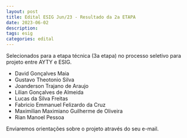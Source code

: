 ```yaml
---
layout: post
title: Edital ESIG Jun/23 - Resultado da 2a ETAPA
date: 2023-06-02
description: 
tags: esig
categories: edital
---
```


Selecionados para a etapa técnica (3a etapa) no processo seletivo para projeto entre AYTY e ESIG.

- David Gonçalves Maia
- Gustavo Theotonio Silva 
- Joanderson Trajano de Araujo
- Lilian Gonçalves de Almeida
- Lucas da Silva Freitas
- Fabricio Emmanuel Felizardo da Cruz
- Maximilian Maximiano Guilherme de Oliveira
- Rian Manoel Pessoa

Enviaremos orientações sobre o projeto através do seu e-mail.
